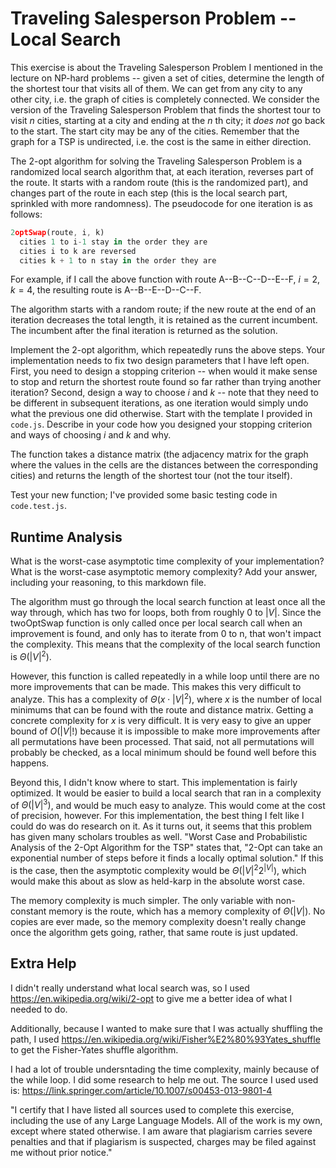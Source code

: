 # Traveling Salesperson Problem -- Local Search

This exercise is about the Traveling Salesperson Problem I mentioned in the
lecture on NP-hard problems -- given a set of cities, determine the length of
the shortest tour that visits all of them. We can get from any city to any other
city, i.e. the graph of cities is completely connected. We consider the version
of the Traveling Salesperson Problem that finds the shortest tour to visit $n$
cities, starting at a city and ending at the $n$ th city; it *does not* go
back to the start. The start city may be any of the cities. Remember that the
graph for a TSP is undirected, i.e. the cost is the same in either direction.

The 2-opt algorithm for solving the Traveling Salesperson Problem is a
randomized local search algorithm that, at each iteration, reverses part of the
route. It starts with a random route (this is the randomized part), and changes
part of the route in each step (this is the local search part, sprinkled with
more randomness). The pseudocode for one iteration is as follows:

```javascript
2optSwap(route, i, k)
  cities 1 to i-1 stay in the order they are
  cities i to k are reversed
  cities k + 1 to n stay in the order they are
```

For example, if I call the above function with route A--B--C--D--E--F, $i=2$,
$k=4$, the resulting route is A--B--E--D--C--F.

The algorithm starts with a random route; if the new route at the end of an
iteration decreases the total length, it is retained as the current incumbent.
The incumbent after the final iteration is returned as the solution.

Implement the 2-opt algorithm, which repeatedly runs the above steps. Your
implementation needs to fix two design parameters that I have left open. First,
you need to design a stopping criterion -- when would it make sense to stop and
return the shortest route found so far rather than trying another iteration?
Second, design a way to choose $i$ and $k$ -- note that they need to be
different in subsequent iterations, as one iteration would simply undo what
the previous one did otherwise. Start with the template I provided in `code.js`.
Describe in your code how you designed your stopping criterion and ways of
choosing $i$ and $k$ and why.

The function takes a distance matrix (the adjacency matrix for the graph where
the values in the cells are the distances between the corresponding cities) and
returns the length of the shortest tour (not the tour itself).

Test your new function; I've provided some basic testing code in `code.test.js`.

## Runtime Analysis

What is the worst-case asymptotic time complexity of your implementation? What
is the worst-case asymptotic memory complexity? Add your answer, including your
reasoning, to this markdown file.

The algorithm must go through the local search function at least once all the 
way through, which has two for loops, both from roughly 0 to $|V|$. Since the twoOptSwap 
function is only called once per local search call when an improvement is found, and only 
has to iterate from 0 to n, that won't impact the complexity. This means that the complexity 
of the local search function is $\Theta(|V|^2)$.

However, this function is called repeatedly in a while loop until there are no more 
improvements that can be made. This makes this very difficult to analyze. This has 
a complexity of $\Theta(x \cdot |V|^2)$, where $x$ is the number of local minimums 
that can be found with the route and distance matrix. Getting a concrete complexity 
for $x$ is very difficult. It is very easy to give an upper bound of $O(|V|!)$ because 
it is impossible to make more improvements after all permutations have been processed. 
That said, not all permutations will probably be checked, as a local minimum should 
be found well before this happens. 

Beyond this, I didn't know where to start. This implementation is fairly optimized. It 
would be easier to build a local search that ran in a complexity of $\Theta(|V|^3)$, 
and would be much easy to analyze. This would come at the cost of precision, however. 
For this implementation, the best thing I felt like I could do was do research on it. As 
it turns out, it seems that this problem has given many scholars troubles as well. "Worst 
Case and Probabilistic Analysis of the 2-Opt Algorithm for the TSP" states that, "2-Opt 
can take an exponential number of steps before it finds a locally optimal solution." If 
this is the case, then the asymptotic complexity would be $\Theta(|V|^2 2^{|V|})$, which 
would make this about as slow as held-karp in the absolute worst case. 

The memory complexity is much simpler. The only variable with non-constant memory is the route, 
which has a memory complexity of $\Theta(|V|)$. No copies are ever made, so the memory complexity 
doesn't really change once the algorithm gets going, rather, that same route is just updated. 

## Extra Help

I didn't really understand what local search was, so I used https://en.wikipedia.org/wiki/2-opt 
to give me a better idea of what I needed to do. 

Additionally, because I wanted to make sure that I was actually shuffling the path, I used 
https://en.wikipedia.org/wiki/Fisher%E2%80%93Yates_shuffle to get the Fisher-Yates shuffle 
algorithm. 

I had a lot of trouble undersntading the time complexity, mainly because of the while loop. 
I did some research to help me out. The source I used used is: 
https://link.springer.com/article/10.1007/s00453-013-9801-4

"I certify that I have listed all sources used to complete this exercise, including the use of any Large Language Models. 
All of the work is my own, except where stated otherwise. I am aware that plagiarism carries severe penalties and that 
if plagiarism is suspected, charges may be filed against me without prior notice." 
